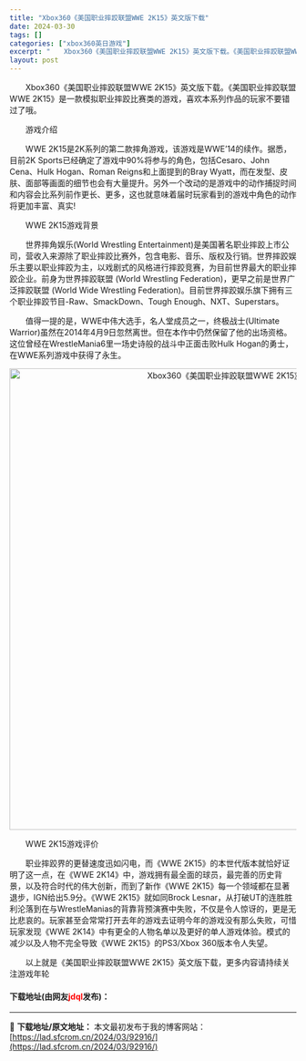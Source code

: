 ```yaml
---
title: "Xbox360《美国职业摔跤联盟WWE 2K15》英文版下载"
date: 2024-03-30
tags: []
categories: ["xbox360英日游戏"]
excerpt: "　　Xbox360《美国职业摔跤联盟WWE 2K15》英文版下载。《美国职业摔跤联盟WWE 2K15》是一款模拟职业摔跤比赛类的游戏，喜欢本系列作品的玩家不要错过了哦。 　　游戏介绍 　　WWE 2K15是2K系列的第二款摔角游戏，该游戏是WWE&rsquo;14的续作。据悉，目前2K Sports&hellip;"
layout: post
---
```


 <p>　　Xbox360《美国职业摔跤联盟WWE 2K15》英文版下载。《美国职业摔跤联盟WWE 2K15》是一款模拟职业摔跤比赛类的游戏，喜欢本系列作品的玩家不要错过了哦。</p> <p>　　游戏介绍</p> <p>　　WWE 2K15是2K系列的第二款摔角游戏，该游戏是WWE&rsquo;14的续作。据悉，目前2K Sports已经确定了游戏中90%将参与的角色，包括Cesaro、John Cena、Hulk Hogan、Roman Reigns和上面提到的Bray Wyatt，而在发型、皮肤、面部等画面的细节也会有大量提升。另外一个改动的是游戏中的动作捕捉时间和内容会比系列前作更长、更多，这也就意味着届时玩家看到的游戏中角色的动作将更加丰富、真实!</p> <p>　　WWE 2K15游戏背景</p> <p>　　世界摔角娱乐(World Wrestling Entertainment)是美国著名职业摔跤上市公司，营收入来源除了职业摔跤比赛外，包含电影、音乐、版权及行销。世界摔跤娱乐主要以职业摔跤为主，以戏剧式的风格进行摔跤竞赛，为目前世界最大的职业摔跤企业。前身为世界摔跤联盟 (World Wrestling Federation)，更早之前是世界广泛摔跤联盟 (World Wide Wrestling Federation)。目前世界摔跤娱乐旗下拥有三个职业摔跤节目-Raw、SmackDown、Tough Enough、NXT、Superstars。</p> <p>　　值得一提的是，WWE中伟大选手，名人堂成员之一，终极战士(Ultimate Warrior)虽然在2014年4月9日忽然离世。但在本作中仍然保留了他的出场资格。这位曾经在WrestleMania6里一场史诗般的战斗中正面击败Hulk Hogan的勇士，在WWE系列游戏中获得了永生。</p> <p align="center"><img align="" border="0" src="https://lad.sfcrom.cn/wp-content/uploads/2024/03/20240330_6607d5722f806.jpg" width="810" alt="Xbox360《美国职业摔跤联盟WWE 2K15》英文版下载" /></p> <p>　　WWE 2K15游戏评价</p> <p>　　职业摔跤界的更替速度迅如闪电，而《WWE 2K15》的本世代版本就恰好证明了这一点，在《WWE 2K14》中，游戏拥有最全面的球员，最完善的历史背景，以及符合时代的伟大创新，而到了新作《WWE 2K15》每一个领域都在显著退步，IGN给出5.9分。《WWE 2K15》就如同Brock Lesnar，从打破UT的连胜胜利沦落到在与WrestleManias的背靠背预演赛中失败，不仅是令人惊讶的，更是无比悲哀的。玩家甚至会常常打开去年的游戏去证明今年的游戏没有那么失败，可惜玩家发现《WWE 2K14》中有更全的人物名单以及更好的单人游戏体验。模式的减少以及人物不完全导致《WWE 2K15》的PS3/Xbox 360版本令人失望。</p> <p>　　以上就是《美国职业摔跤联盟WWE 2K15》英文版下载，更多内容请持续关注游戏年轮</p> <p><h4>下载地址(由网友<font color="red">jdql</font>发布)：</h4></p> 

---
📖 **下载地址/原文地址：** 本文最初发布于我的博客网站：[https://lad.sfcrom.cn/2024/03/92916/](https://lad.sfcrom.cn/2024/03/92916/)
